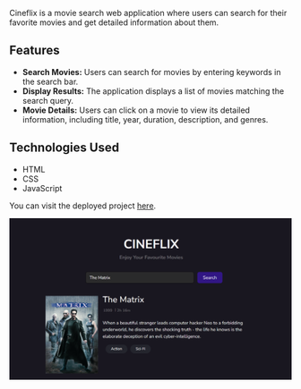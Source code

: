 Cineflix is a movie search web application where users can search for their favorite movies and get detailed information about them.

## Features

- **Search Movies:** Users can search for movies by entering keywords in the search bar.
- **Display Results:** The application displays a list of movies matching the search query.
- **Movie Details:** Users can click on a movie to view its detailed information, including title, year, duration, description, and genres.

## Technologies Used

- HTML
- CSS
- JavaScript

You can visit the deployed project [here](https://hsimransidhu.github.io/cineflix/).

 ![cineflix](https://github.com/hsimransidhu/cineflix/blob/main/assets/img/Screenshot%202024-05-28%20124315.png)
